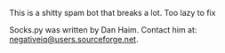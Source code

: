 This is a shitty spam bot that breaks a lot.  Too lazy to fix

Socks.py was written by Dan Haim. Contact him at: negativeiq@users.sourceforge.net.
